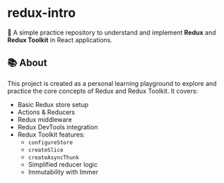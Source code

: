 # redux-intro

🚀 A simple practice repository to understand and implement **Redux** and **Redux Toolkit** in React applications.

## 📚 About

This project is created as a personal learning playground to explore and practice the core concepts of Redux and Redux Toolkit. It covers:

- Basic Redux store setup
- Actions & Reducers
- Redux middleware
- Redux DevTools integration
- Redux Toolkit features:
  - `configureStore`
  - `createSlice`
  - `createAsyncThunk`
  - Simplified reducer logic
  - Immutability with Immer

